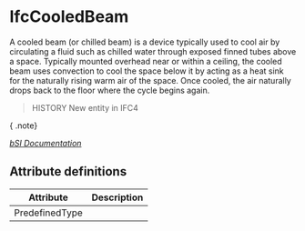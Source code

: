 IfcCooledBeam
=============
A cooled beam (or chilled beam) is a device typically used to cool air by
circulating a fluid such as chilled water through exposed finned tubes above a
space. Typically mounted overhead near or within a ceiling, the cooled beam
uses convection to cool the space below it by acting as a heat sink for the
naturally rising warm air of the space. Once cooled, the air naturally drops
back to the floor where the cycle begins again.  
  
> HISTORY  New entity in IFC4  
  
{ .note}  
>  
[ _bSI
Documentation_](https://standards.buildingsmart.org/IFC/DEV/IFC4_2/FINAL/HTML/schema/ifchvacdomain/lexical/ifccooledbeam.htm)


Attribute definitions
---------------------
| Attribute      | Description   |
|----------------|---------------|
| PredefinedType |               |

